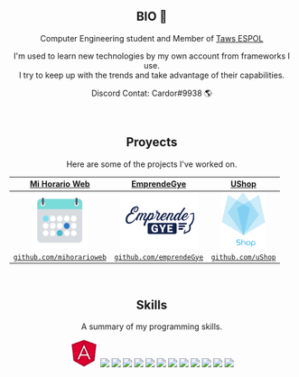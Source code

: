 <!DOCTYPE html>
<html lang="en">

<head>
  <meta charset="UTF-8">
  <meta name="viewport" content="width=device-width, initial-scale=1.0">
  <link rel="stylesheet" href="style.css">
  <link rel="stylesheet" href="https://stackpath.bootstrapcdn.com/bootstrap/4.5.0/css/bootstrap.min.css"
    integrity="sha384-9aIt2nRpC12Uk9gS9baDl411NQApFmC26EwAOH8WgZl5MYYxFfc+NcPb1dKGj7Sk" crossorigin="anonymous">
  <title>Document</title>
</head>

<body>

  <h2 align="center">BIO 👋</h2>
  <p align="center">Computer Engineering student and Member of <a href='https://github.com/TawsEspol'>Taws ESPOL</a></p>
  
  <p align="center">I'm used to learn new technologies by my own account from frameworks I use. <br/>I try to keep up with the trends and take advantage of their capabilities.</p>
  <P align="center">Discord Contat: Cardor#9938 🌎</p>
  <br/>
  
  <h2 align="center">Proyects</h2>
  <p align="center">Here are some of the projects I've worked on.</p>
  
  <table align="center">
    <thead>
      <tr>
      <th class="center-t" align="center"><a href="https://github.com/2LStudios-MC"><strong>Mi Horario Web</strong></a></th>
        <th class="center-t" align="center"><a href="https://github.com/2lstudios"><strong>EmprendeGye</strong></a></th>
        <th class="center-t" align="center"><a href="https://github.com/rubiuscorp"><strong>UShop</strong></a></th>
      </tr>
    </thead>
    <tbody>
      <tr>
      <td align="center"><a target="_blank" rel="noopener noreferrer"
            href="https://avatars2.githubusercontent.com/u/53847752?s=200&amp;v=4"><img align="center"
              src="./projects/logo512.png" height="100px" style="max-width:100%;"></a></td>
        <td align="center"><a target="_blank" rel="noopener noreferrer"
            href="https://avatars0.githubusercontent.com/u/47465684?s=200&amp;v=4"><img align="center"
              src="./projects/logodark.svg" height="100px" style="max-width:100%;"></a></td>
        <td align="center"><a target="_blank" rel="noopener noreferrer"
            href="https://avatars2.githubusercontent.com/u/60458264?s=200&amp;v=4"><img align="center"
              src="./projects/Logo_uShop_texto_w.png" height="100px" style="max-width:100%;"></a></td>
      </tr>
      <tr>
      <td align="center"><a
            href="https://github.com/enmanuel-mag/enmanuel-mag/MiHorarioWeb"><code>github.com/mihorarioweb</code></a></td>
        <td align="center"><a href="https://github.com/enmanuel-mag/enmanuel-mag/emprendeGye"><code>github.com/emprendeGye</code></a>
        </td>
        <td align="center"><a href="https://github.com/enmanuel-mag/enmanuel-mag/uShop"><code>github.com/uShop</code></a></td>
      </tr>
    </tbody>
  </table>
  <br/>
  <h2 align="center">Skills</h2>
  <p align="center">A summary of my programming skills.</p>

  <p align="center">
    <img class='m-2' src='./skills/angular.png' height='50px'>
    <!-- 
    <img src='./skills/unity.png' height='50px'>
    <img src='./skills/lua.png' height='50px'>
    <img src='./skills/express.png' height='50px'>  
    <img src='./skills/cpp.png' height='50px'>
    <img src='./skills/csharp.png' height='50px'> -->
    <img class='m-2' src='https://github.com/enmanuel-mag/enmanuel-mag/tree/master/skills/css.png' height='50px'>
    <img class='m-2' src='https://github.com/enmanuel-mag/enmanuel-mag/tree/master/skills/html.png' height='50px'>
    <img class='m-2' src='https://github.com/enmanuel-mag/enmanuel-mag/tree/master/skills/java.png' height='50px'>
    <img class='m-2' src='https://github.com/enmanuel-mag/enmanuel-mag/tree/master/skills/javascript.jpg' height='50px'>
    <img class='m-2' src='https://github.com/enmanuel-mag/enmanuel-mag/tree/master/skills/mongo.png' height='50px'>
    <img class='m-2' src='https://github.com/enmanuel-mag/enmanuel-mag/tree/master/skills/mysql.png' height='50px'>
    <img class='m-2' src='https://github.com/enmanuel-mag/enmanuel-mag/tree/master/skills/nodejs.png' height='50px'>
    <img class='m-2' src='https://github.com/enmanuel-mag/enmanuel-mag/tree/master/skills/php.png' height='50px'>
    <img class='m-2' src='https://github.com/enmanuel-mag/enmanuel-mag/tree/master/skills/python.png' height='50px'>
    <img class='m-2' src='https://github.com/enmanuel-mag/enmanuel-mag/tree/master/skills/react.png' height='50px'>
    <img class='m-2' src='https://github.com/enmanuel-mag/enmanuel-mag/tree/master/skills/vue.png' height='50px'>
    <img class='m-2' src='https://github.com/enmanuel-mag/enmanuel-mag/tree/master/skills/c.png' height='50px'>
  </p>
</body>
</html>